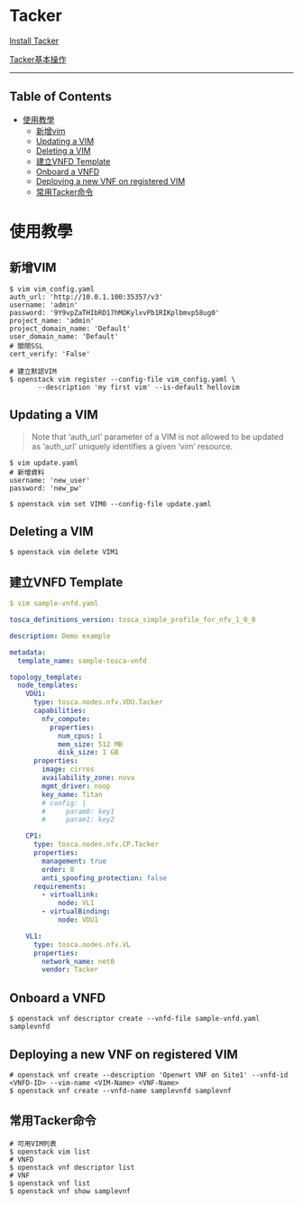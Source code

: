 # Tacker
[Install Tacker](https://docs.openstack.org/tacker/latest/install/manual_installation.html#registering-default-vim)

[Tacker基本操作](https://docs.openstack.org/tacker/latest/user/multisite_vim_usage_guide.html)

----

## Table of Contents
* [使用教學](#使用教學)
  - [新增vim](#新增vim)
  - [Updating a VIM](#updating-a-vim)
  - [Deleting a VIM](#deleting-a-vim)
  - [建立VNFD Template](#建立vnfd-template)
  - [Onboard a VNFD](#onboard-a-vnfd)
  - [Deploying a new VNF on registered VIM](#deploying-a-new-vnf-on-registered-vim)
  - [常用Tacker命令](#常用tacker命令)
# 使用教學
## 新增VIM
```shell
$ vim vim_config.yaml
auth_url: 'http://10.0.1.100:35357/v3'
username: 'admin'
password: '9Y9vpZaTHIbRD17hMOKylxvPb1RIKplbmvp58ug0'
project_name: 'admin'
project_domain_name: 'Default'
user_domain_name: 'Default'
# 關閉SSL
cert_verify: 'False'

# 建立默認VIM
$ openstack vim register --config-file vim_config.yaml \
       --description 'my first vim' --is-default hellovim
```
## Updating a VIM
> Note that ‘auth_url’ parameter of a VIM is not allowed to be updated as ‘auth_url’ uniquely identifies a given ‘vim’ resource.
```shell
$ vim update.yaml
# 新增資料
username: 'new_user'
password: 'new_pw'

$ openstack vim set VIM0 --config-file update.yaml
```
## Deleting a VIM
```shell
$ openstack vim delete VIM1
```
## 建立VNFD Template
```yaml
$ vim sample-vnfd.yaml

tosca_definitions_version: tosca_simple_profile_for_nfv_1_0_0

description: Demo example

metadata:
  template_name: sample-tosca-vnfd

topology_template:
  node_templates:
    VDU1:
      type: tosca.nodes.nfv.VDU.Tacker
      capabilities:
        nfv_compute:
          properties:
            num_cpus: 1
            mem_size: 512 MB
            disk_size: 1 GB
      properties:
        image: cirros
        availability_zone: nova
        mgmt_driver: noop
        key_name: Titan
        # config: |
        #     param0: key1
        #     param1: key2

    CP1:
      type: tosca.nodes.nfv.CP.Tacker
      properties:
        management: true
        order: 0
        anti_spoofing_protection: false
      requirements:
        - virtualLink:
            node: VL1
        - virtualBinding:
            node: VDU1

    VL1:
      type: tosca.nodes.nfv.VL
      properties:
        network_name: net0
        vendor: Tacker
```
## Onboard a VNFD
```shell
$ openstack vnf descriptor create --vnfd-file sample-vnfd.yaml samplevnfd
```
## Deploying a new VNF on registered VIM
```shell
# openstack vnf create --description 'Openwrt VNF on Site1' --vnfd-id <VNFD-ID> --vim-name <VIM-Name> <VNF-Name>
$ openstack vnf create --vnfd-name samplevnfd samplevnf
```
## 常用Tacker命令
```shell
# 可用VIM列表
$ openstack vim list
# VNFD
$ openstack vnf descriptor list
# VNF
$ openstack vnf list
$ openstack vnf show samplevnf
```